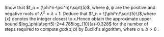 Show that $f_n = (\phi^n-\psi^n)/\sqrt{5}$, where $\phi,\psi$ are the positive and negative roots of $\lambda^2 = \lambda+1$. Deduce that $f_n = \{\phi^n/\sqrt{5}\}$,where {x} denotes the integer closest to x.Hence obtain the approximate upper bound $log_\phi(a\sqrt5)-2=4.785log_{10}(a)-0.328$ for the number of steps required to compute $gcd(a,b)$ by Euclid's algorithm, where $a\ge b > 0$ .
